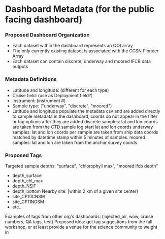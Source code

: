 # Dashboard Metadata (for the public facing dashboard)

### Proposed Dashboard Organization
- Each dataset within the dashboard represents an OOI array
- The only currently existing dataset is associated with the CGSN Pioneer Array
- Each dataset can contain discrete, underway and moored IFCB data outputs


### Metadata Definitions 
- Latitude and longitude: (different for each type)
- Cruise field: (use as Deployment field?)
- Instrument: (instrument #)
- Sample type: ("underway", "discrete", "moored")
- Latitude and longitude populate the metadata csv and are added directly to sample metadata in the dashboard, coords do not appear in the filter or tag options after they are added
      discrete samples: lat and lon coords are taken from the CTD sample log start lat and lon coords 
      underway samples: lat and lon coords per sample are taken from ship data coords matched by datetime stamp within 5 minutes of samples.
      moored samples: lat and lon are taken from the anchor survey coords

  

### Proposed Tags
Targeted sample depths: "surface", "chlorophyll max", "moored ifcb depth"
- depth_surface
- depth_chl_max
- depth_NSIF
- depth_bottom
Nearby site: [within 2 km of a given site center}
- site_CP10CNSM
- site_CP11NOSM
- etc...

Examples of tags from other org's dashboards: (injected_air, wow, cruise numbers, QA tags, test)
Proposed idea: get tag suggestions from the fall workshop, or at least provide a venue for the science community to weight in 




